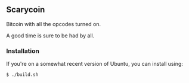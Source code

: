 ## Scarycoin

Bitcoin with all the opcodes turned on.

A good time is sure to be had by all.

### Installation

If you're on a somewhat recent version of Ubuntu, you can install using:

    $ ./build.sh
